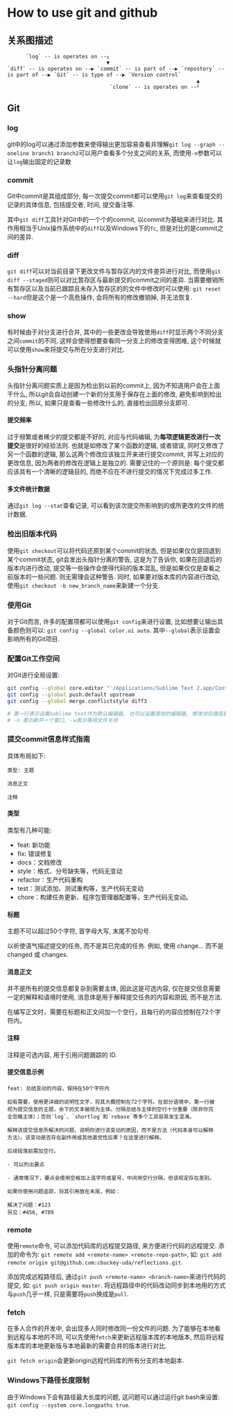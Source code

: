# How to use git and github

## 关系图描述

```
      `log` -- is operates on --┐
                                ▼
`diff` -- is operates on --▶ `commit` -- is part of --▶ `repostory` -- is part of --▶ `Git` -- is type of --▶ `Version control`
                                                             ▲
                                 `clone` -- is operates on --┘
```

## Git

### log

git中的log可以通过添加参数来使得输出更加容易查看并理解`git log --graph --oneline branch1 branch2`可以用户查看多个分支之间的关系, 而使用`-n`参数可以让`log`输出固定的记录数

### commit

Git中commit是其组成部分, 每一次提交commit都可以使用`git log`来查看提交的记录的具体信息, 包括提交者, 时间, 提交备注等.

其中`git diff`工具针对Git中的一个个的commit, 以commit为基础来进行对比. 其作用相当于Unix操作系统中的`diff`以及Windows下的`fc`, 但是对比的是commit之间的差异.

### diff

`git diff`可以对当前目录下更改文件与暂存区内的文件差异进行对比, 而使用`git diff --staged`则可以对比暂存区与最新提交的commit之间的差异. 当需要撤销所有暂存区以及当前已跟踪且未存入暂存区的的文件中修改时可以使用: `git reset --hard`但是这个是一个高危操作, 会将所有的修改撤销掉, 并无法恢复.

### show

有时候由于对分支进行合并, 其中的一些更改会导致使用`diff`时显示两个不同分支之间`commit`的不同, 这样会使得想要查看同一分支上的修改变得困难, 这个时候就可以使用`show`来将提交与所在分支进行对比.

### 头指针分离问题

头指针分离问题实质上是因为检出到以前的commit上, 因为不知道用户会在上面干什么, 所以git会自动创建一个新的分支用于保存在上面的修改, 避免影响到检出的分支, 所以, 如果只是查看一些修改什么的, 直接检出回原分支即可.

#### 提交频率

过于频繁或者稀少的提交都是不好的, 对应与代码编辑, 为**每项逻辑更改进行一次提交**是很好的经验法则. 也就是如修改了某个函数的逻辑, 或者错误, 同时又修改了另一个函数的逻辑, 那么这两个修改应该独立开来进行提交commit, 并写上对应的更改信息, 因为两者的修改在逻辑上是独立的. 需要记住的一个原则是: 每个提交都应该具有一个清晰的逻辑目的, 而绝不应在不进行提交的情况下完成过多工作.

#### 多文件统计数据

通过`git log --stat`查看记录, 可以看到该次提交所影响到的或所更改的文件的统计数据.

### 检出旧版本代码

使用`git checkout`可以将代码还原到某个commit的状态, 但是如果仅仅是回退到某个commit状态, git会发出头指针分离的警告, 这是为了告诉你, 如果在回退后的版本内进行改动, 提交等一些操作会使得代码的版本混乱, 但是如果仅仅是查看之前版本的一些问题. 则无需理会这种警告. 同时, 如果要对版本库的内容进行改动, 使用`git checkout -b new_branch_name`来新建一个分支.

### 使用Git

对于Git而言, 许多的配置项都可以使用`git config`来进行设置, 比如想要让输出具备颜色则可以: `git config --global color.ui auto`. 其中`--global`表示设置会影响所有的Git项目.

### 配置Git工作空间

对Git进行全局设置:

```bash
git config --global core.editor "'/Applications/Sublime Text 2.app/Contents/SharedSupport/bin/subl' -n -w"
git config --global push.default upstream
git config --global merge.conflictstyle diff3

# 第一行表示设置sublime text作为默认编辑器, 也可以设置其他的编辑器, 修改对应路径就好
# -n 表示新开一个窗口, -w表示等待文件关闭
```

### 提交commit信息样式指南

具体布局如下:

```
类型: 主题

消息正文

注释
```

#### 类型

类型有几种可能:

- feat: 新功能
- fix: 错误修复
- docs：文档修改
- style：格式、分号缺失等，代码无变动
- refactor：生产代码重构
- test：测试添加、测试重构等，生产代码无变动
- chore：构建任务更新、程序包管理器配置等，生产代码无变动。

#### 标题

主题不可以超过50个字符, 首字母大写, 末尾不加句号.

以祈使语气描述提交的任务, 而不是其已完成的任务. 例如, 使用 change... 而不是 changed 或 changes.

#### 消息正文

并不是所有的提交信息都复杂到需要主体, 因此这是可选内容, 仅在提交信息需要一定的解释和语境时使用, 消息体是用于解释提交任务的内容和原因, 而不是方法.

在编写正文时，需要在标题和正文间加一个空行，且每行的内容应控制在72个字符内。

#### 注释

注释是可选内容, 用于引用问题跟踪的 ID.

#### 提交信息示例

```
feat: 总结变动的内容，保持在50个字符内

如有需要，使用更详细的说明性文字，将其大概控制在72个字符。在部分语境中，第一行被
视为提交信息的主题，余下的文本被视为主体。分隔总结与主体的空行十分重要（除非你完
全忽略主体）；否则`log`、`shortlog`和`rebase`等多个工具容易发生混淆。

解释该提交信息所解决的问题，说明你进行该变动的原因，而不是方法（代码本身可以解释
方法）。该变动是否存在副作用或其他直觉性后果？在这里进行解释。

后续段落前需加空行。

- 可以列出要点

- 通常情况下，要点会使用空格加上连字符或星号，中间用空行分隔，但该规定存在差别。

如果你使用问题追踪，将其引用放在末尾，例如：

解决了问题：#123
另见：#456, #789
```

### remote

使用`remote`命令, 可以添加代码库的远程提交路径, 来方便进行代码的远程提交. 添加的命令为: `git remote add <remote-name> <remote-repo-path>`, 如: `git add remote origin git@github.com:cbuckey-uda/reflections.git`.

添加完成远程路径后, 通过`git push <remote-name> <branch-name>`来进行代码的提交, 如: `git push origin master`. 将远程路径中的代码改动同步到本地用的方式与`push`几乎一样, 只是需要将`push`换成是`pull`.

### fetch

在多人合作的开发中, 会出现多人同时修改同一份文件的问题. 为了能够在本地看到远程与本地的不同, 可以先使用`fetch`来更新远程版本库的本地版本, 然后将远程版本库的本地更新版与本地最新的需要合并的版本进行对比.

`git fetch origin`会更新origin远程代码库的所有分支的本地副本.

### Windows下路径长度限制

由于Windows下会有路径最大长度的问题, 这问题可以通过运行git bash来设置: `git config --system core.longpaths true`.